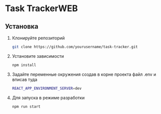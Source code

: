 # Task TrackerWEB

## Установка

1. Клонируйте репозиторий

   ```bash
   git clone https://github.com/yourusername/task-tracker.git
   ```

2. Установите зависимости
   ```bash
   npm install
   ```

3. Задайте переменные окружения создав в корне проекта файл .env и вписав туда
   ```bash
   REACT_APP_ENVIRONMENT_SERVER=dev
    ```
   
4. Для запуска в режиме разработки
   ```bash
   npm run start
   ```
